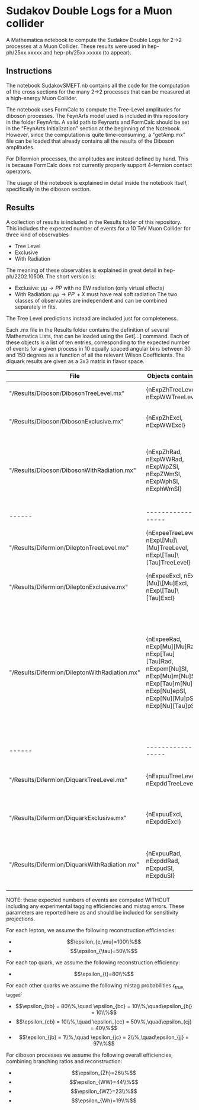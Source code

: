 # Sudakov Double Logs for a Muon collider

A Mathematica notebook to compute the Sudakov Double Logs for 2->2 processes at a Muon Collider.
These results were used in hep-ph/25xx.xxxxx and hep-ph/25xx.xxxxx (to appear).

## Instructions

The notebook SudakovSMEFT.nb contains all the code for the computation of the cross sections for the many 2->2 processes that can be measured at a high-energy Muon Collider.

The notebook uses FormCalc to compute the Tree-Level amplitudes for diboson processes. The FeynArts model used is included in this repository in the folder FeynArts.
A valid path to Feynarts and FormCalc should be set in the "FeynArts Initialization" section at the beginning of the Notebook.
However, since the computation is quite time-consuming, a "getAmp.mx" file can be loaded that already contains all the results of the Diboson amplitudes.

For Difermion processes, the amplitudes are instead defined by hand. This is because FormCalc does not currently properly support 4-fermion contact operators.

The usage of the notebook is explained in detail inside the notebook itself, specifically in the diboson section.

## Results

A collection of results is included in the Results folder of this repository. This includes the expected number of events for a 10 TeV Muon Collider for three kind of observables
- Tree Level
- Exclusive
- With Radiation

The meaning of these observables is explained in great detail in hep-ph/2202.10509.
The short version is:
- Exclusive: $\mu\mu\to PP$ with no EW radiation (only virtual effects)
- With Radiation: $\mu\mu\to PP' + X$ must have real soft radiation
The two classes of observables are independent and can be combined separately in fits.

The Tree Level predictions instead are included just for completeness.

Each .mx file in the Results folder contains the definition of several Mathematica Lists, that can be loaded using the Get[...] command.
Each of these objects is a list of ten entries, corresponding to the expected number of events for a given process in 10 equally spaced angular bins between 30 and 150 degrees as a function of all the relevant Wilson Coefficients.
The diquark results are given as a 3x3 matrix in flavor space.

| File | Objects contained | Explanations |
|------|-------------------|-------------------|
|"/Results/Diboson/DibosonTreeLevel.mx"| {nExpZhTreeLevel, nExpWWTreeLevel} | $\mu\mu\to Zh$ and $\mu\mu\to WW$ at Tree Level |
|"/Results/Diboson/DibosonExclusive.mx"| {nExpZhExcl, nExpWWExcl} | $\mu\mu\to Zh$ and $\mu\mu\to WW$ at Exclusive Level |
|"/Results/Diboson/DibosonWithRadiation.mx"| {nExpZhRad, nExpWWRad, nExpWpZSI, nExpZWmSI, nExpWphSI, nExphWmSI} | $\mu\mu\to Zh$, $\mu\mu\to WW$, $\mu\mu\to W^+Z$, $\mu\mu\to Z W^-$, $\mu\mu\to W^+h$ and $\mu\mu\to hW^-$ With Radiation |
|------|-------------------|-------------------|
|"/Results/Difermion/DileptonTreeLevel.mx"| {nExpeeTreeLevel, nExp\\[Mu]\\[Mu]TreeLevel, nExp\\[Tau]\\[Tau]TreeLevel} | $\mu\mu\to ee$, $\mu\mu\to \mu\mu$ and $\mu\mu\to \tau\tau$ at Tree Level |
|"/Results/Difermion/DileptonExclusive.mx"| {nExpeeExcl, nExp\\[Mu]\\[Mu]Excl, nExp\\[Tau]\\[Tau]Excl} | $\mu\mu\to ee$, $\mu\mu\to \mu\mu$ and $\mu\mu\to \tau\tau$ at Exclusive Level |
|"/Results/Difermion/DileptonWithRadiation.mx"| {nExpeeRad, nExp\[Mu]\[Mu]Rad, nExp\[Tau]\[Tau]Rad, nExpem\[Nu]SI, nExp\[Mu]m\[Nu]SI, nExp\[Tau]m\[Nu]SI, nExp\[Nu]epSI, nExp\[Nu]\[Mu]pSI, nExp\[Nu]\[Tau]pSI} | $\mu\mu\to ee$, $\mu\mu\to \mu\mu$ , $\mu\mu\to \tau\tau$, $\mu\mu\to e^-\bar{nu}$, $\mu\mu\to \nu e^+$, $\mu\mu\to \mu^-\bar{nu}$, $\mu\mu\to \nu \mu^+$, $\mu\mu\to \tau^-\bar{nu}$ and $\mu\mu\to \nu \tau^+$, With Radiation |
|------|-------------------|-------------------|
|"/Results/Difermion/DiquarkTreeLevel.mx"| {nExpuuTreeLevel, nExpddTreeLevel} | $\mu\mu\to u^i \bar{u}^j$ and $\mu\mu\to d^i \bar{d}^j$ at Tree Level |
|"/Results/Difermion/DiquarkExclusive.mx"| {nExpuuExcl, nExpddExcl} | $\mu\mu\to u^i \bar{u}^j$ and $\mu\mu\to d^i \bar{d}^j$ at Exclusive Level |
|"/Results/Difermion/DiquarkWithRadiation.mx"| {nExpuuRad, nExpddRad, nExpudSI, nExpduSI} | $\mu\mu\to u^i \bar{u}^j$, $\mu\mu\to d^i \bar{d}^j$, $\mu\mu\to u^i \bar{d}^j$ and $\mu\mu\to d^i \bar{u}^j$ With Radiation |


<!--

Furthermore, the results for the charged final states with radiation are also simulated at fixed order using MadGraph. These results are included in the following files

| File | Objects contained | Explanations |
|------|-------------------|-------------------|
|"/Results/Diboson/DibosonTreeLevelRadiation.mx"| {nExpwhTreeLevel, nExpwzTreeLevel} | $\mu\mu\to Wh$ and $\mu\mu\to WZ$ with Ratiation at fixed order |
|"/Results/Difermion/DileptonTreeLevelRadiation.mx"| {nExpe\[Nu]TreeLevel,nExp\[Mu]\[Nu]TreeLevel, nExp\[Tau]\[Nu]TreeLevel} | $\mu\mu\to e\nu$, $\mu\mu\to \mu\nu$ and $\mu\mu\to \tau\nu$ with Ratiation at fixed order |
|"/Results/Difermion/DiquarkTreeLevelRadiation.mx"| {nExpudTreeLevel, nExpcsTreeLevel, nExptbTreeLevel} | $\mu\mu\to ud$, $\mu\mu\to cs$ , $\mu\mu\to tb$ and $\mu\mu\to bb$ with Ratiation at fixed order |

--->

NOTE: these expected numbers of events are computed WITHOUT including any experimental tagging efficiencies and mistag errors. These parameters are reported here as and should be included for sensitivity projections.

For each lepton, we assume the following reconstruction efficiencies:  
- $$\epsilon_{e,\mu}=100\\%$$  
- $$\epsilon_{\tau}=50\\%$$  

For each top quark, we assume the following reconstruction efficiency:  
- $$\epsilon_{t}=80\\%$$  

For each other quarks we assume the following mistag probabilities $\epsilon_{\text{true},\text{tagged}}$:  
- $$\epsilon_{bb} = 80\\%,\quad \epsilon_{bc} = 10\\%,\quad\epsilon_{bj} = 10\\%$$   
- $$\epsilon_{cb} = 10\\%,\quad \epsilon_{cc} = 50\\%,\quad\epsilon_{cj} = 40\\%$$  
- $$\epsilon_{jb} = 1\\%,\quad \epsilon_{jc} = 2\\%,\quad\epsilon_{jj} = 97\\%$$   

For diboson processes we assume the following overall efficiencies, combining branching ratios and reconstruction:   
- $$\epsilon_{Zh}=26\\%$$  
- $$\epsilon_{WW}=44\\%$$   
- $$\epsilon_{WZ}=23\\%$$    
- $$\epsilon_{Wh}=19\\%$$    















